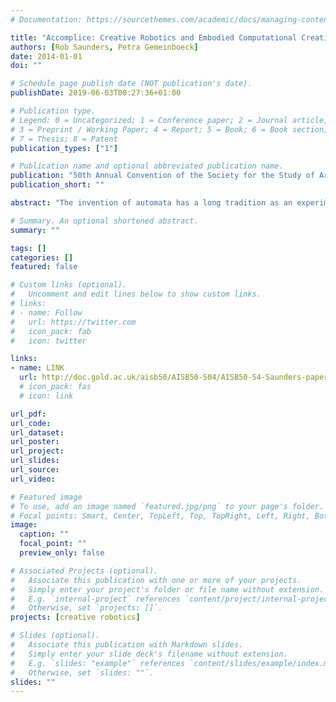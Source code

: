 ```yaml
---
# Documentation: https://sourcethemes.com/academic/docs/managing-content/

title: "Accomplice: Creative Robotics and Embodied Computational Creativity"
authors: [Rob Saunders, Petra Gemeinboeck]
date: 2014-01-01
doi: ""

# Schedule page publish date (NOT publication's date).
publishDate: 2019-06-03T00:27:36+01:00

# Publication type.
# Legend: 0 = Uncategorized; 1 = Conference paper; 2 = Journal article;
# 3 = Preprint / Working Paper; 4 = Report; 5 = Book; 6 = Book section;
# 7 = Thesis; 8 = Patent
publication_types: ["1"]

# Publication name and optional abbreviated publication name.
publication: "50th Annual Convention of the Society for the Study of Artificial Intelligence and the Simulation of Behaviour (AISB 2014), London"
publication_short: ""

abstract: "The invention of automata has a long tradition as an experimental method for philosophical enquiry into the nature of creativity. Since the 1950s, cybernetic and robotic art practices have continued this tradition, playfully engaging the public in questions of autonomy, agency and creativity. In this paper, we explore the potential of bringing together work in the fields of computational creativity and robotic art. We present our latest exploration of this potential with the development of Accomplice, a large-scale, multi-agent, robotic artwork embedded into the walls of a gallery and embodying a computational model of creative exploration. The installation transforms the traditional relationship between the audience and artwork such that visitors to the space become performers for the machine. We argue that both fields can benefit from this alignment; permitting the development of significantly new modes of interaction for robotic artworks, and opening up computational models of creativity to rich social and cultural environments through interaction with audiences."

# Summary. An optional shortened abstract.
summary: ""

tags: []
categories: []
featured: false

# Custom links (optional).
#   Uncomment and edit lines below to show custom links.
# links:
# - name: Follow
#   url: https://twitter.com
#   icon_pack: fab
#   icon: twitter

links:
- name: LINK
  url: http://doc.gold.ac.uk/aisb50/AISB50-S04/AISB50-S4-Saunders-paper.pdf
  # icon_pack: fas
  # icon: link

url_pdf:
url_code:
url_dataset:
url_poster:
url_project:
url_slides:
url_source:
url_video:

# Featured image
# To use, add an image named `featured.jpg/png` to your page's folder. 
# Focal points: Smart, Center, TopLeft, Top, TopRight, Left, Right, BottomLeft, Bottom, BottomRight.
image:
  caption: ""
  focal_point: ""
  preview_only: false

# Associated Projects (optional).
#   Associate this publication with one or more of your projects.
#   Simply enter your project's folder or file name without extension.
#   E.g. `internal-project` references `content/project/internal-project/index.md`.
#   Otherwise, set `projects: []`.
projects: [creative robotics]

# Slides (optional).
#   Associate this publication with Markdown slides.
#   Simply enter your slide deck's filename without extension.
#   E.g. `slides: "example"` references `content/slides/example/index.md`.
#   Otherwise, set `slides: ""`.
slides: ""
---
```

